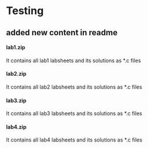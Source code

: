 # Testing

## added new content in readme
#### lab1.zip
It contains all lab1 labsheets and its solutions as *.c files

#### lab2.zip
It contains all lab2 labsheets and its solutions as *.c files
#### lab3.zip
It contains all lab3 labsheets and its solutions as *.c files

#### lab4.zip
It contains all lab4 labsheets and its solutions as *.c files
